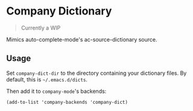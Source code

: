 # Company Dictionary

> Currently a WIP

Mimics auto-complete-mode's ac-source-dictionary source.

## Usage

Set `company-dict-dir` to the directory containing your dictionary files. By default,
this is `~/.emacs.d/dicts`.

Then add it to `company-mode`'s backends:

`(add-to-list 'company-backends 'company-dict)`
